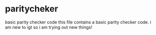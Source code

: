 # paritycheker
basic parity checker code
this file contains a basic parity checker code. i am new to igt so i am trying out new things!
